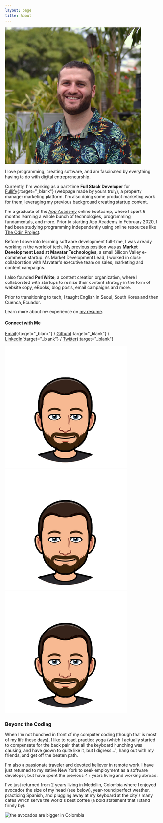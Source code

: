 ```yaml
---
layout: page
title: About
---
```

<div class="img-wrap-center">
<img src="/assets/img/ben-in-garden.png" id="ben-in-tienda" alt="headshot of ben perlmutter">
</div>

I love programming, creating software, and am fascinated by everything having to do with digital entrepreneurship.

Currently, I'm working as a part-time **Full Stack Developer** for [Fullify](https://fullify.io){:target="_blank"} (webpage made by yours truly), a property manager marketing platform. I'm also doing some product marketing work for them, leveraging my previous background creating startup content. 

I'm a graduate of the [App Academy](https://appacademy.io/) online bootcamp, where I spent 6 months learning a whole bunch of technologies, programming fundamentals, and more. Prior to starting App Academy in February 2020, I had been studying programming independently using online resources like [The Odin Project](https://theodinproject.org).

Before I dove into learning software development full-time, I was already working in the world of tech. My previous position was as **Market Development Lead at Mavatar Technologies**, a small Silicon Valley e-commerce startup. As Market Development Lead, I worked in close collaboration with Mavatar's executive team on sales, marketing and content campaigns. 

I also founded **PerlWrite**, a content creation organization, where I collaborated with startups to realize their content strategy in the form of website copy, eBooks, blog posts, email campaigns and more. 

Prior to transitioning to tech, I taught English in Seoul, South Korea and then Cuenca, Ecuador.

Learn more about my experience on <a href="/assets/ben-perlmutter-resume.pdf" target="_blank" title="Ben Perlmutter resume">my resume</a>.

#### Connect with Me
[Email](mailto:ben@perlmutter.io){:target="_blank"} / [Github](https://github.com/bpmutter){:target="_blank"} / [LinkedIn](https://www.linkedin.com/in/ben-perlmutter-a410228a/){:target="_blank"} / [Twitter](https://twitter.com/bpmutter){:target="_blank"}

<div class="bitmoji-divider">
    <img src="/assets/img/01-bitmoji-neutral.png" class="bitmoji-divider__bitmoji">
    <img src="/assets/img/01-bitmoji-neutral.png" class="bitmoji-divider__bitmoji">
    <img src="/assets/img/01-bitmoji-neutral.png" class="bitmoji-divider__bitmoji">
</div>

### Beyond the Coding
When I'm not hunched in front of my computer coding (though that is most of my life these days), I like to read, practice yoga (which I actually started to compensate for the back pain that all the keyboard hunching was causing, and have grown to quite like it, but I digress...), hang out with my friends, and get off the beaten path.

I'm also a passionate traveler and devoted believer in remote work. I have just returned to my native New York to seek employment as a software developer, but have spent the previous 4+ years living and working abroad. 

I've just returned from 2 years living in Medellin, Colombia where I enjoyed avocados the size of my head (see below),  year-round perfect weather, practicing Spanish, and plugging away at my keyboard at the city's many cafes which serve the world's best coffee (a bold statement that I stand firmly by).

<div class="img-wrap-center">
<img src="/assets/img/avocado-head.png" id="avocado-head" alt="the avocados are bigger in Colombia">
</div>

